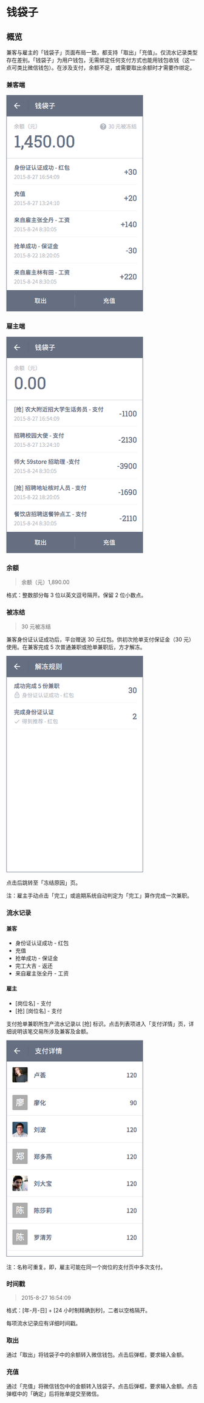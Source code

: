 # 钱袋子
## 概览
兼客与雇主的「钱袋子」页面布局一致，都支持「取出」「充值」。仅流水记录类型存在差别。「钱袋子」为用户钱包，无需绑定任何支付方式也能用钱包收钱（这一点可类比微信钱包）。在涉及支付，余额不足，或需要取出余额时才需要作绑定。
### 兼客端
![image](img/mb-c.png)

### 雇主端
![image](img/mb-b.png)

### 余额
> 余额（元）1,890.00

格式：整数部分每 3 位以英文逗号隔开。保留 2 位小数点。

### 被冻结
> 30 元被冻结

兼客身份证认证成功后，平台赠送 30 元红包。供初次抢单支付保证金（30 元）使用。在兼客完成 5 次普通兼职或抢单兼职后，方才解冻。

![image](img/unlock.png)

点击后跳转至「冻结原因」页。

注：雇主手动点击「完工」或逾期系统自动判定为「完工」算作完成一次兼职。

### 流水记录
#### 兼客
- 身份证认证成功 - 红包
- 充值
- 抢单成功 - 保证金
- 完工大吉 - 返还
- 来自雇主张全丹 - 工资

#### 雇主
- [岗位名] - 支付
- [抢] [岗位名] - 支付

支付抢单兼职所生产流水记录以 [抢] 标识。点击列表项进入「支付详情」页，详细说明该笔交易所涉及兼客及金额。

![image](img/bill.png)
	
注：名称可重复。即，雇主可能在同一个岗位的支付页中多次支付。

### 时间戳
> 2015-8-27 16:54:09

格式：[年-月-日] + [24 小时制精确到秒]，二者以空格隔开。

每项流水记录应有详细时间戳。

### 取出
通过「取出」将钱袋子中的余额转入微信钱包。点击后弹框，要求输入金额。

### 充值
通过「充值」将微信钱包中的金额转入钱袋子。点击后弹框，要求输入金额。点击弹框中的「确定」后将账单提交至微信。